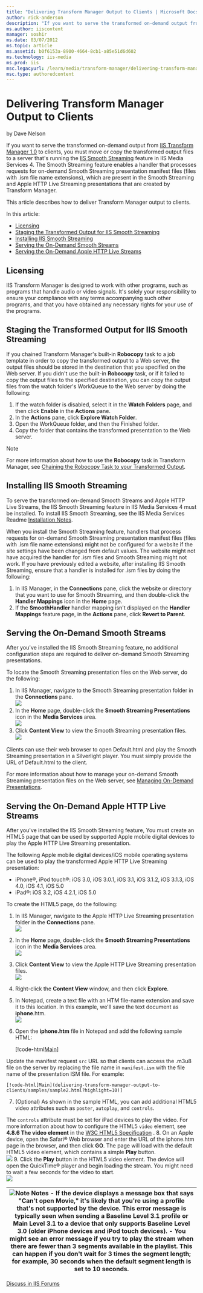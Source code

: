 ```yaml
---
title: "Delivering Transform Manager Output to Clients | Microsoft Docs"
author: rick-anderson
description: "If you want to serve the transformed on-demand output from IIS Transform Manager 1.0 to clients, you must move or copy the transformed output files to a serv..."
ms.author: iiscontent
manager: soshir
ms.date: 03/07/2012
ms.topic: article
ms.assetid: b0f6153a-8900-4664-8cb1-a85e51d6d602
ms.technology: iis-media
ms.prod: iis
msc.legacyurl: /learn/media/transform-manager/delivering-transform-manager-output-to-clients
msc.type: authoredcontent
---
```

Delivering Transform Manager Output to Clients
====================
by Dave Nelson

If you want to serve the transformed on-demand output from [IIS Transform Manager 1.0](https://www.iis.net/downloads/microsoft/transform-manager) to clients, you must move or copy the transformed output files to a server that's running the [IIS Smooth Streaming](https://www.iis.net/downloads/microsoft/smooth-streaming) feature in IIS Media Services 4. The Smooth Streaming feature enables a handler that processes requests for on-demand Smooth Streaming presentation manifest files (files with .ism file name extensions), which are present in the Smooth Streaming and Apple HTTP Live Streaming presentations that are created by Transform Manager.

This article describes how to deliver Transform Manager output to clients.

In this article:

- [Licensing](delivering-transform-manager-output-to-clients.md#license)
- [Staging the Transformed Output for IIS Smooth Streaming](delivering-transform-manager-output-to-clients.md#stage)
- [Installing IIS Smooth Streaming](delivering-transform-manager-output-to-clients.md#installss)
- [Serving the On-Demand Smooth Streams](delivering-transform-manager-output-to-clients.md#servess)
- [Serving the On-Demand Apple HTTP Live Streams](delivering-transform-manager-output-to-clients.md#servehls)

<a id="license"></a>

## Licensing

IIS Transform Manager is designed to work with other programs, such as programs that handle audio or video signals. It's solely your responsibility to ensure your compliance with any terms accompanying such other programs, and that you have obtained any necessary rights for your use of the programs.

<a id="stage"></a>

## Staging the Transformed Output for IIS Smooth Streaming

If you chained Transform Manager's built-in **Robocopy** task to a job template in order to copy the transformed output to a Web server, the output files should be stored in the destination that you specified on the Web server. If you didn't use the built-in **Robocopy** task, or if it failed to copy the output files to the specified destination, you can copy the output files from the watch folder's WorkQueue to the Web server by doing the following:

1. If the watch folder is disabled, select it in the **Watch Folders** page, and then click **Enable** in the **Actions** pane.
2. In the **Actions** pane, click **Explore Watch Folder**.
3. Open the WorkQueue folder, and then the Finished folder.
4. Copy the folder that contains the transformed presentation to the Web server.

> [!NOTE]
> For more information about how to use the **Robocopy** task in Transform Manager, see [Chaining the Robocopy Task to your Transformed Output](chaining-the-robocopy-task-to-your-transformed-output.md).


<a id="installss"></a>

## Installing IIS Smooth Streaming

To serve the transformed on-demand Smooth Streams and Apple HTTP Live Streams, the IIS Smooth Streaming feature in IIS Media Services 4 must be installed. To install IIS Smooth Streaming, see the IIS Media Services Readme [Installation Notes](../iis-media-services/iis-media-services-readme.md#installation).

When you install the Smooth Streaming feature, handlers that process requests for on-demand Smooth Streaming presentation manifest files (files with .ism file name extensions) might not be configured for a website if the site settings have been changed from default values. The website might not have acquired the handler for .ism files and Smooth Streaming might not work. If you have previously edited a website, after installing IIS Smooth Streaming, ensure that a handler is installed for .ism files by doing the following:

1. In IIS Manager, in the **Connections** pane, click the website or directory that you want to use for Smooth Streaming, and then double-click the **Handler Mappings** icon in the **Home** page.
2. If the **SmoothHandler** handler mapping isn't displayed on the **Handler Mappings** feature page, in the **Actions** pane, click **Revert to Parent**.

<a id="servess"></a>

## Serving the On-Demand Smooth Streams

After you've installed the IIS Smooth Streaming feature, no additional configuration steps are required to deliver on-demand Smooth Streaming presentations.

To locate the Smooth Streaming presentation files on the Web server, do the following:

1. In IIS Manager, navigate to the Smooth Streaming presentation folder in the **Connections** pane.  
    [![](delivering-transform-manager-output-to-clients/_static/image2.png)](delivering-transform-manager-output-to-clients/_static/image1.png)
2. In the **Home** page, double-click the **Smooth Streaming Presentations** icon in the **Media Services** area.  
    [![](delivering-transform-manager-output-to-clients/_static/image4.png)](delivering-transform-manager-output-to-clients/_static/image3.png)
3. Click **Content View** to view the Smooth Streaming presentation files.  
    [![](delivering-transform-manager-output-to-clients/_static/image6.png)](delivering-transform-manager-output-to-clients/_static/image5.png)

Clients can use their web browser to open Default.html and play the Smooth Streaming presentation in a Silverlight player. You must simply provide the URL of Default.html to the client.

For more information about how to manage your on-demand Smooth Streaming presentation files on the Web server, see [Managing On-Demand Presentations](../on-demand-smooth-streaming/managing-on-demand-presentations.md).

<a id="servehls"></a>

## Serving the On-Demand Apple HTTP Live Streams

After you've installed the IIS Smooth Streaming feature, You must create an HTML5 page that can be used by supported Apple mobile digital devices to play the Apple HTTP Live Streaming presentation.

The following Apple mobile digital devices/iOS mobile operating systems can be used to play the transformed Apple HTTP Live Streaming presentation:

- iPhone®, iPod touch®: iOS 3.0, iOS 3.0.1, iOS 3.1, iOS 3.1.2, iOS 3.1.3, iOS 4.0, iOS 4.1, iOS 5.0
- iPad®: iOS 3.2, iOS 4.2.1, iOS 5.0

To create the HTML5 page, do the following:

1. In IIS Manager, navigate to the Apple HTTP Live Streaming presentation folder in the **Connections** pane.  
    [![](delivering-transform-manager-output-to-clients/_static/image8.png)](delivering-transform-manager-output-to-clients/_static/image7.png)
2. In the **Home** page, double-click the **Smooth Streaming Presentations** icon in the **Media Services** area.  
    [![](delivering-transform-manager-output-to-clients/_static/image10.png)](delivering-transform-manager-output-to-clients/_static/image9.png)
3. Click **Content View** to view the Apple HTTP Live Streaming presentation files.  
    [![](delivering-transform-manager-output-to-clients/_static/image12.png)](delivering-transform-manager-output-to-clients/_static/image11.png)
4. Right-click the **Content View** window, and then click **Explore**.
5. In Notepad, create a text file with an HTM file-name extension and save it to this location. In this example, we'll save the text document as **iphone**.htm.  
    [![](delivering-transform-manager-output-to-clients/_static/image14.png)](delivering-transform-manager-output-to-clients/_static/image13.png)
6. Open the **iphone.htm** file in Notepad and add the following sample HTML:

    [!code-html[Main](delivering-transform-manager-output-to-clients/samples/sample1.html)]

 Update the manifest request     `src` URL so that clients can access the .m3u8 file on the server by replacing the file name in     `manifest.ism` with the file name of the presentation ISM file. For example: 

    [!code-html[Main](delivering-transform-manager-output-to-clients/samples/sample2.html?highlight=10)]
7. (Optional) As shown in the sample HTML, you can add additional HTML5 video attributes such as `poster`, `autoplay`, and `controls`.  
  
 The     `controls` attribute must be set for iPad devices to play the video. For more information about how to configure the HTML5     `video` element, see     **4.8.6 The video element** in the     [W3C HTML5 Specification](http://www.w3.org/TR/html5/spec.html) .
8. On an Apple device, open the Safari® Web browser and enter the URL of the iphone.htm page in the browser, and then click **GO**. The page will load with the default HTML5 video element, which contains a simple **Play** button.  
    [![](delivering-transform-manager-output-to-clients/_static/image16.png)](delivering-transform-manager-output-to-clients/_static/image15.png)
9. Click the **Play** button in the HTML5 video element. The device will open the QuickTime® player and begin loading the stream. You might need to wait a few seconds for the video to start.  
    [![](delivering-transform-manager-output-to-clients/_static/image18.png)](delivering-transform-manager-output-to-clients/_static/image17.png)

| ![Note](delivering-transform-manager-output-to-clients/_static/image1.gif) **Notes** - If the device displays a message box that says "Can't open Movie," it's likely that you're using a profile that's not supported by the device. This error message is typically seen when sending a Baseline Level 3.1 profile or Main Level 3.1 to a device that only supports Baseline Level 3.0 (older iPhone devices and iPod touch devices). - You might see an error message if you try to play the stream when there are fewer than 3 segments available in the playlist. This can happen if you don't wait for 3 times the segment length; for example, 30 seconds when the default segment length is set to 10 seconds. |
| --- |
  
  
[Discuss in IIS Forums](https://forums.iis.net/1145.aspx)
